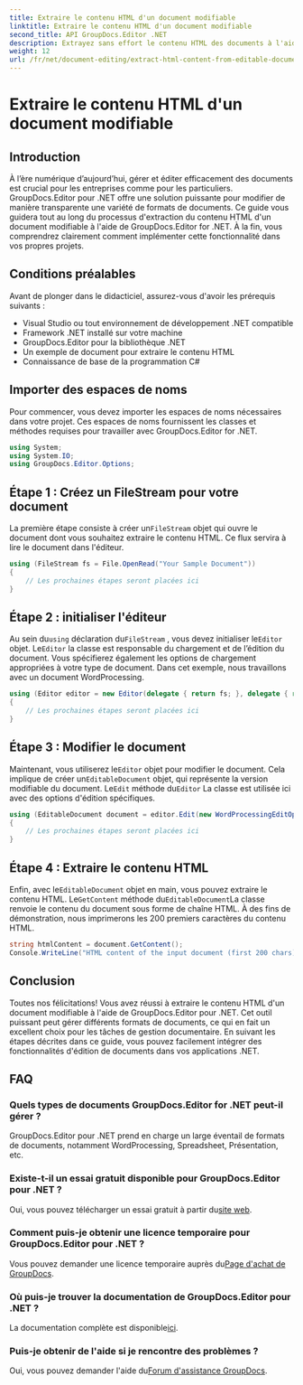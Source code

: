 ```yaml
---
title: Extraire le contenu HTML d'un document modifiable
linktitle: Extraire le contenu HTML d'un document modifiable
second_title: API GroupDocs.Editor .NET
description: Extrayez sans effort le contenu HTML des documents à l'aide de GroupDocs.Editor pour .NET. Suivez notre guide détaillé pour une intégration et une gestion de documents transparentes.
weight: 12
url: /fr/net/document-editing/extract-html-content-from-editable-document/
---
```


# Extraire le contenu HTML d'un document modifiable

## Introduction
À l’ère numérique d’aujourd’hui, gérer et éditer efficacement des documents est crucial pour les entreprises comme pour les particuliers. GroupDocs.Editor pour .NET offre une solution puissante pour modifier de manière transparente une variété de formats de documents. Ce guide vous guidera tout au long du processus d'extraction du contenu HTML d'un document modifiable à l'aide de GroupDocs.Editor for .NET. À la fin, vous comprendrez clairement comment implémenter cette fonctionnalité dans vos propres projets.
## Conditions préalables
Avant de plonger dans le didacticiel, assurez-vous d'avoir les prérequis suivants :
- Visual Studio ou tout environnement de développement .NET compatible
- Framework .NET installé sur votre machine
- GroupDocs.Editor pour la bibliothèque .NET
- Un exemple de document pour extraire le contenu HTML
- Connaissance de base de la programmation C#
## Importer des espaces de noms
Pour commencer, vous devez importer les espaces de noms nécessaires dans votre projet. Ces espaces de noms fournissent les classes et méthodes requises pour travailler avec GroupDocs.Editor for .NET.
```csharp
using System;
using System.IO;
using GroupDocs.Editor.Options;
```
## Étape 1 : Créez un FileStream pour votre document
La première étape consiste à créer un`FileStream` objet qui ouvre le document dont vous souhaitez extraire le contenu HTML. Ce flux servira à lire le document dans l'éditeur.
```csharp
using (FileStream fs = File.OpenRead("Your Sample Document"))
{
    // Les prochaines étapes seront placées ici
}
```
## Étape 2 : initialiser l'éditeur
 Au sein du`using` déclaration du`FileStream` , vous devez initialiser le`Editor` objet. Le`Editor` la classe est responsable du chargement et de l’édition du document. Vous spécifierez également les options de chargement appropriées à votre type de document. Dans cet exemple, nous travaillons avec un document WordProcessing.
```csharp
using (Editor editor = new Editor(delegate { return fs; }, delegate { return new WordProcessingLoadOptions(); }))
{
    // Les prochaines étapes seront placées ici
}
```
## Étape 3 : Modifier le document
 Maintenant, vous utiliserez le`Editor` objet pour modifier le document. Cela implique de créer un`EditableDocument` objet, qui représente la version modifiable du document. Le`Edit` méthode du`Editor` La classe est utilisée ici avec des options d'édition spécifiques.
```csharp
using (EditableDocument document = editor.Edit(new WordProcessingEditOptions()))
{
    // Les prochaines étapes seront placées ici
}
```
## Étape 4 : Extraire le contenu HTML
 Enfin, avec le`EditableDocument` objet en main, vous pouvez extraire le contenu HTML. Le`GetContent` méthode du`EditableDocument`La classe renvoie le contenu du document sous forme de chaîne HTML. À des fins de démonstration, nous imprimerons les 200 premiers caractères du contenu HTML.
```csharp
string htmlContent = document.GetContent();
Console.WriteLine("HTML content of the input document (first 200 chars): {0}", htmlContent.Substring(0, 200));
```

## Conclusion
Toutes nos félicitations! Vous avez réussi à extraire le contenu HTML d'un document modifiable à l'aide de GroupDocs.Editor pour .NET. Cet outil puissant peut gérer différents formats de documents, ce qui en fait un excellent choix pour les tâches de gestion documentaire. En suivant les étapes décrites dans ce guide, vous pouvez facilement intégrer des fonctionnalités d'édition de documents dans vos applications .NET.
## FAQ
### Quels types de documents GroupDocs.Editor for .NET peut-il gérer ?
GroupDocs.Editor pour .NET prend en charge un large éventail de formats de documents, notamment WordProcessing, Spreadsheet, Présentation, etc.
### Existe-t-il un essai gratuit disponible pour GroupDocs.Editor pour .NET ?
 Oui, vous pouvez télécharger un essai gratuit à partir du[site web](https://releases.groupdocs.com/).
### Comment puis-je obtenir une licence temporaire pour GroupDocs.Editor pour .NET ?
 Vous pouvez demander une licence temporaire auprès du[Page d'achat de GroupDocs](https://purchase.groupdocs.com/temporary-license/).
### Où puis-je trouver la documentation de GroupDocs.Editor pour .NET ?
 La documentation complète est disponible[ici](https://tutorials.groupdocs.com/editor/net/).
### Puis-je obtenir de l'aide si je rencontre des problèmes ?
 Oui, vous pouvez demander l'aide du[Forum d'assistance GroupDocs](https://forum.groupdocs.com/c/editor/20).